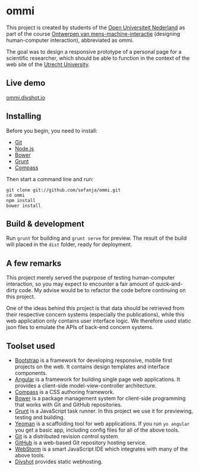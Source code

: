 # ommi

This project is created by students of the [Open Universiteit Nederland](http://ou.nl) as part of the course [Ontwerpen van mens-machine-interactie](http://ou.nl/studieaanbod/T01341) (designing human-computer interaction), abbreviated as ommi.

The goal was to design a responsive prototype of a personal page for a scientific researcher, which should be able to function in the context of the web site of the [Utrecht University](http://uu.nl).

## Live demo

[ommi.divshot.io](http://ommi.divshot.io)

## Installing

Before you begin, you need to install:

* [Git](https://git-scm.com/)
* [Node.js](https://nodejs.org/)
* [Bower](http://bower.io/)
* [Grunt](http://gruntjs.com/)
* [Compass](http://compass-style.org/)

Then start a command line and run:

    git clone git://github.com/sefanja/ommi.git
    cd ommi
    npm install
    bower install

## Build & development

Run `grunt` for building and `grunt serve` for preview. The result of the build will placed in the `dist` folder, ready for deployment.

## A few remarks

This project merely served the puprpose of testing human-computer interaction, so you may expect to encounter a fair amount of quick-and-dirty code. My advise would be to refactor the code before continuing on this project.

One of the ideas behind this project is that data should be retrieved from their respective concern systems (especially the publications), while this web application only contains user interface logic. We therefore used static json files to emulate the APIs of back-end concern systems.

## Toolset used

* [Bootstrap](http://getbootstrap.com) is a framework for developing responsive, mobile first projects on the web. It contains design templates and interface components.
* [Angular](https://angularjs.org/) is a framework for building single page web applications. It provides a client-side model-view-controller architecture.
* [Compass](http://compass-style.org/) is a CSS authoring framework.
* [Bower](http://bower.io/) is a package management system for client-side programming that works with Git and GitHub repositories.
* [Grunt](http://gruntjs.com/) is a JavaScript task runner. In this project we use it for previewing, testing and building.
* [Yeoman](http://yeoman.io/) is a scaffolding tool for web applications. If you run `yo angular` you get a basic app, including config files for all of the above tools.
* [Git](https://git-scm.com/) is a distributed revision control system.
* [GitHub](https://github.com/) is a web-based Git repository hosting service.
* [WebStorm](https://www.jetbrains.com/webstorm/) is a smart JavaScript IDE which integrates with many of the above tools.
* [Divshot](https://divshot.com/) provides static webhosting.
